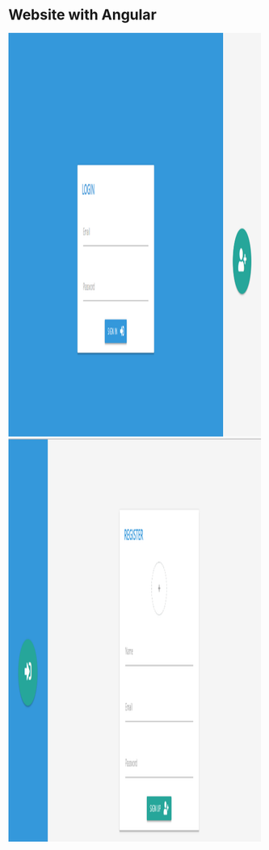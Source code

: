 # Website with Angular

<img src="./inf/login.PNG" alt="Sign in" height="800" width="500">
<img src="./inf/Capture.PNG" alt="Sign in" height="800" width="500">
